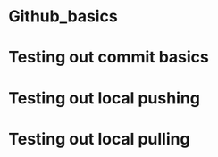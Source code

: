 # Github_basics
# Testing out commit basics
# Testing out local pushing
# Testing out local pulling
